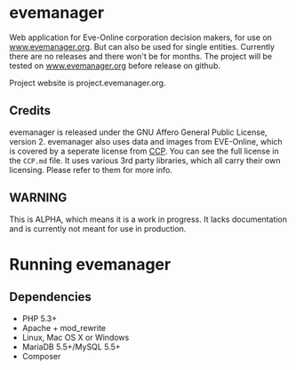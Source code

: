 # evemanager
Web application for Eve-Online corporation decision makers, for use on www.evemanager.org. But can also be used for
single entities. Currently there are no releases and there won't be for months. The project will be tested on www.evemanager.org
before release on github.

Project website is project.evemanager.org.

## Credits
evemanager is released under the GNU Affero General Public License, version 2. evemanager also uses data and images from EVE-Online, which is covered by a seperate license from [CCP](http://www.ccpgames.com/en/home). 
You can see the full license in the `CCP.md` file. It uses various 3rd party libraries, which all carry their own licensing. Please refer to them for more info.

## WARNING
This is ALPHA, which means it is a work in progress. It lacks documentation and is currently
not meant for use in production.

# Running evemanager

## Dependencies
- PHP 5.3+
- Apache + mod_rewrite
- Linux, Mac OS X or Windows
- MariaDB 5.5+/MySQL 5.5+ 
- Composer

